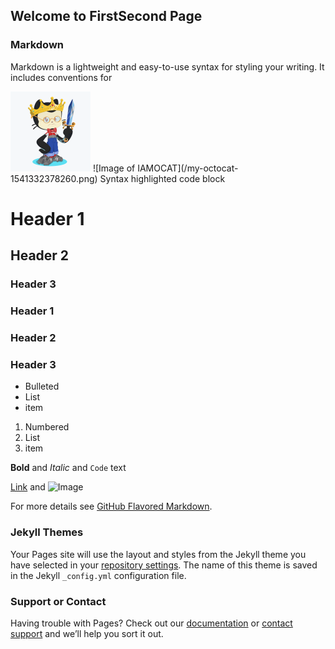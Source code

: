  ## Welcome to FirstSecond Page 



### Markdown

Markdown is a lightweight and easy-to-use syntax for styling your writing. It includes conventions for

<img src=/my-octocat-1541332378260.png width="128"> 
![Image of IAMOCAT](/my-octocat-1541332378260.png)
Syntax highlighted code block

# Header 1
## Header 2
### Header 3
### Header 1
### Header 2
### Header 3

- Bulleted
- List
- item

1. Numbered
2. List
3. item

**Bold** and _Italic_ and `Code` text

[Link](url) and ![Image](src)

For more details see [GitHub Flavored Markdown](https://guides.github.com/features/mastering-markdown/).

### Jekyll Themes

Your Pages site will use the layout and styles from the Jekyll theme you have selected in your [repository settings](https://github.com/c-FirstSecond-sharp/c-FirstSecond-sharp.github.io/settings). The name of this theme is saved in the Jekyll `_config.yml` configuration file.

### Support or Contact

Having trouble with Pages? Check out our [documentation](https://help.github.com/categories/github-pages-basics/) or [contact support](https://github.com/contact) and we’ll help you sort it out.
